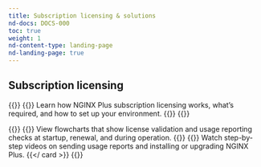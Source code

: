 ```yaml
---
title: Subscription licensing & solutions
nd-docs: DOCS-000
toc: true
weight: 1
nd-content-type: landing-page
nd-landing-page: true
---
```


## Subscription licensing

{{<card-section showAsCards="true" isFeaturedSection="true">}}
  {{<card title="Get started" titleUrl="about-subscription-licenses/getting-started/" icon="unplug" isFullSize="true">}}
    Learn how NGINX Plus subscription licensing works, what’s required, and how to set up your environment.
  {{</card >}}
{{</card-section>}}

{{<card-section showAsCards="true" >}}
  {{<card title="Licensing workflows" titleUrl="about-subscription-licenses/nginx-plus-licensing-workflows/" icon="workflow" >}}
    View flowcharts that show license validation and usage reporting checks at startup, renewal, and during operation.
  {{</card>}}
  {{<card title="Instructional videos" titleUrl="about-subscription-licenses/instructional-videos/" icon="youtube" >}}
    Watch step-by-step videos on sending usage reports and installing or upgrading NGINX Plus.
  {{</ card >}}
{{</card-section>}}         




